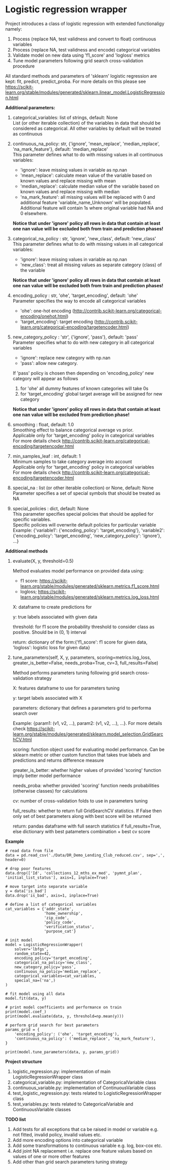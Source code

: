 Logistic regression wrapper
=====

Project introduces a class of logistic regression with extended functionaligy namely:  

1. Process (replace NA, test validness and convert to float) continuous variables  
2. Process (replace NA, test validness and encode) categorical variables
3. Validate model on new data using 'f1_score' and 'logloss' metrics
4. Tune model parameters following grid search cross-validation procedure  

All standard methods and parameters of 'sklearn' logistic regression are
kept: fit, predict, predict_proba. For more details on this please see https://scikit-learn.org/stable/modules/generated/sklearn.linear_model.LogisticRegression.html  

**Additional parameters:**

1. categorical_variables: list of strings, default: None  
List (or other iterable collection) of the variables in data that should be considered as categorical. All other variables by default will be treated as continuous
2. continuous_na_policy: str, {'ignore', 'mean_replace', 'median_replace', 'na_mark_feature'}, default: 'median_replace'  
This parameter defines what to do with missing values in all continuous variables:  
    - 'ignore': leave missing values in variable as np.nan  
    - 'mean_replace': calculate mean value of the variable based on known values and replace missing with mean  
    - 'median_replace': calculate median value of the variable based on known values and replace missing with median  
    - 'na_mark_feature': all missing values will be replaced with 0 and additional feature 'variable_name_Unknown' will be populated. Additional feature will contain 1s where original variable had NA and 0 elsewhere.  
     
     **Notice that under 'ignore' policy all rows in data that contain at least one nan value will be excluded both from train and prediction phases!**
3. categorical_na_policy : str, 'ignore', 'new_class', default: 'new_class'  
This parameter defines what to do with missing values in all categorical variables:  
    - 'ignore': leave missing values in variable as np.nan  
    - 'new_class': treat all missing values as separate category (class) of the variable
    
     **Notice that under 'ignore' policy all rows in data that contain at least one nan value will be excluded both from train and prediction phases!**  
4. encoding_policy : str, 'ohe', 'target_encoding', default: 'ohe'  
Parameter specifies the way to encode all categorical variables
    - 'ohe': one-hot encoding (http://contrib.scikit-learn.org/categorical-encoding/onehot.html)  
    - 'target_encoding': target encoding (http://contrib.scikit-learn.org/categorical-encoding/targetencoder.html)  
5. new_category_policy : 'str', {'ignore', 'pass'}, default: 'pass'  
Parameter specifies what to do with new category in all categorical variables  
    - 'ignore': replace new category with np.nan  
    - 'pass': allow new category.  
    
    If 'pass' policy is chosen then depending on 'encoding_policy' new category will appear as follows  
    1) for 'ohe' all dummy features of known categories will take 0s
    2) for 'target_encoding' global target average will be assigned for new category  
    
    **Notice that under 'ignore' policy all rows in data that contain at least one nan value will be excluded from prediction phase!**
6. smoothing : float, default: 1.0  
Smoothing effect to balance categorical average vs prior.  
Applicable only for 'target_encoding' policy in categorical variables  
For more details check http://contrib.scikit-learn.org/categorical-encoding/targetencoder.html  
7. min_samples_leaf : int, default: 1  
Minimum samples to take category average into account  
Applicable only for 'target_encoding' policy in categorical variables  
For more details check http://contrib.scikit-learn.org/categorical-encoding/targetencoder.html  
8. special_na : list (or other iterable collection) or None, default: None  
Parameter specifies a set of special symbols that should be treated as NA  
9. special_policies : dict, default: None  
This parameter specifies special policies that should be applied for specific variables.  
Specific policies will overwrite default policies for particular variable  
Example: {'variable1': {'encoding_policy': 'target_encoding'}, 'variable2': {'encoding_policy': 'target_encoding', 'new_category_policy': 'ignore'}, ...}  


**Additional methods**

1. evaluate(X, y, threshold=0.5)  
    
    Method evaluates model performance on provided data using:  
    - f1 score: https://scikit-learn.org/stable/modules/generated/sklearn.metrics.f1_score.html  
    - logloss; https://scikit-learn.org/stable/modules/generated/sklearn.metrics.log_loss.html  
    
    X: dataframe to create predictions for  
    
    y: true labels associated with given data  
    
    threshold: for f1 score the probability threshold to consider class as positive. Should be in (0, 1) interval  
    
    return: dictionary of the form:{'f1_score': f1 score for given data, 'logloss': logistic loss for given data}  
2. tune_parameters(self, X, y, parameters, scoring=metrics.log_loss, greater_is_better=False, needs_proba=True, cv=3, full_results=False)  
    
    Method performs parameters tuning following grid search cross-validation strategy  

    X: features dataframe to use for parameters tuning  

    y: target labels associated with X  
    
    parameters: dictionary that defines a parameters grid to performa search over  
    
    Example: {param1: (v1, v2, ...), param2: (v1, v2, ...), ...}. For more details check https://scikit-learn.org/stable/modules/generated/sklearn.model_selection.GridSearchCV.html  
    
    scoring: function object used for evaluating model performance. Can be sklearn metric or other custom
    function that takes true labels and predictions and returns difference measure  
    
    greater_is_better: whether higher values of provided 'scoring' function imply better model performance  
    
    needs_proba: whether provided 'scoring' function needs probabilities (otherwise classes) for calculations  
    
    cv: number of cross-validation folds to use in parameters tuning  
    
    full_results: whether to return full GridSearchCV statistics. If False then only set of best parameters along with best score will be returned  
    
    return: pandas dataframe with full search statistics if full_results=True, else dictionary with best patameters combination + best cv score

**Example**

    # read data from file
    data = pd.read_csv('./Data/DR_Demo_Lending_Club_reduced.csv', sep=',', header=0)

    # drop poor features
    data.drop(['Id', 'collections_12_mths_ex_med', 'pymnt_plan', 'initial_list_status'], axis=1, inplace=True)

    # move target into separate variable
    y = data['is_bad']
    data.drop('is_bad', axis=1, inplace=True)

    # define a list of categorical variables
    cat_variables = {'addr_state',
                     'home_ownership',
                     'zip_code',
                     'policy_code',
                     'verification_status',
                     'purpose_cat'}

    # init model
    model = LogisticRegressionWrapper(
        solver='lbfgs',
        random_state=42,
        encoding_policy='target_encoding',
        categorical_na_policy='new_class',
        new_category_policy='pass',
        continuous_na_policy='median_replace',
        categorical_variables=cat_variables,
        special_na=('na',)
    )

    # fit model using all data
    model.fit(data, y)

    # print model coefficients and performance on train
    print(model.coef_)
    print(model.evaluate(data, y, threshold=np.mean(y)))

    # perform grid search for best parameters
    params_grid = {
        'encoding_policy': ('ohe', 'target_encoding'),
        'continuous_na_policy': ('median_replace', 'na_mark_feature'),
    }

    print(model.tune_parameters(data, y, params_grid))
    
**Project structure**

1. logistic_regression.py: implementation of main LogisticRegressionWrapper class  
2. categorical_variable.py: implementation of CategoricalVariable class  
3. continuous_variable.py: implementation of ContinuousVariable class  
4. test_logistic_regression.py: tests related to LogisticRegressionWrapper class  
5. test_variables.py: tests related to CategoricalVariable and ContinuousVariable classes  

**TODO list**

1. Add tests for all exceptions that ca be raised in model or variable e.g. not fitted, invalid policy, invalid values etc.  
2. Add more encoding options into categorical variable  
3. Add some transformations to continuous variable e.g. log, box-cox etc.
4. Add joint NA replacement i.e. replace one feature values based on values of one or more other features  
5. Add other than grid search parameters tuning strategy 